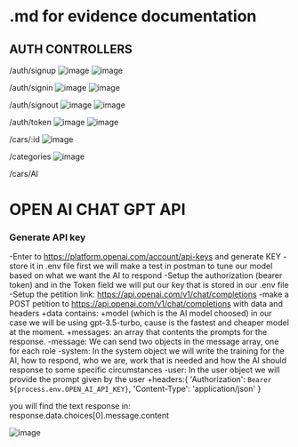 # .md for evidence documentation

## AUTH CONTROLLERS
/auth/signup
![image](https://user-images.githubusercontent.com/66440535/230480093-0fb8006c-e534-4f37-a292-639f5d33b978.png)
![image](https://user-images.githubusercontent.com/66440535/230480107-15f0a9de-e55f-4cb4-af34-252eb7b16ecd.png)

/auth/signin
![image](https://user-images.githubusercontent.com/66440535/230480160-b786707e-fb16-47e3-aa27-7c075c05681d.png)
![image](https://user-images.githubusercontent.com/66440535/230480172-568478ce-58c4-4bbe-b032-0d7b782c35af.png)

/auth/signout
![image](https://user-images.githubusercontent.com/66440535/230480231-7f001b4a-af69-444f-9d2a-f5a0318cd8e6.png)
![image](https://user-images.githubusercontent.com/66440535/230480249-23d93e72-4293-4282-9a0b-a7799b88c4c4.png)

/auth/token
![image](https://user-images.githubusercontent.com/66440535/230480307-ddb7f2ad-94cc-44f2-b21e-25fdb31c28d6.png)
![image](https://user-images.githubusercontent.com/66440535/230480331-d3637533-c5c1-4b52-abf2-5911a5975363.png)

/cars/:id
![image](https://user-images.githubusercontent.com/123500236/230805192-ab2eac58-e4f5-4a8b-8ac4-df14dd70869d.png)

/categories
![image](https://user-images.githubusercontent.com/123500236/230805166-e35aeb0d-3223-447b-84e2-da3641ffaf0d.png)

/cars/AI


# OPEN AI CHAT GPT API

### Generate API key
-Enter to https://platform.openai.com/account/api-keys and generate KEY
-store it in .env file
first we will make a test in postman to tune our model based on what we want the AI to respond
-Setup the authorization (bearer token) and in the Token field we will put our key that is stored in our .env file
-Setup the petition link: https://api.openai.com/v1/chat/completions
-make a POST petition to https://api.openai.com/v1/chat/completions with data and headers 
    +data contains: 
        +model (which is the AI model choosed) in our case we will be using gpt-3.5-turbo, cause is the fastest and cheaper model at the moment. 
        +messages: an array that contents the prompts for the response.
            -message: We can send two objects in the message array, one for each role
                -system: In the system object we will write the training for the AI, how to respond, who we are, work that is needed and how the AI should response to some specific circumstances
                -user: In the user object we will provide the prompt given by the user
    +headers:{
                'Authorization': `Bearer ${process.env.OPEN_AI_API_KEY}`,
                'Content-Type': 'application/json'
             }

you will find the text response in: response.data.choices[0].message.content

![image](https://user-images.githubusercontent.com/66440535/231315994-fe8135be-72d7-4cf8-b76e-968d399ee865.png)
